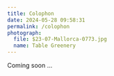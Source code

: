 ```yaml
---
title: Colophon
date: 2024-05-28 09:58:31
permalink: /colophon
photograph:
  file: $23-07-Mallorca-0773.jpg
  name: Table Greenery
---
```


Coming soon ...